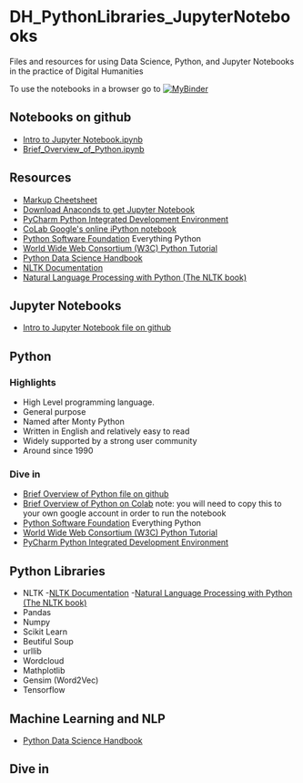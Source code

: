 # DH_PythonLibraries_JupyterNotebooks
Files and resources for using Data Science, Python, and Jupyter Notebooks in the practice of Digital Humanities

To use the notebooks in a browser go to [![MyBinder](https://mybinder.org/badge.svg)](https://mybinder.org/v2/gh/derekjjackson/DH_PythonLibraries_JupyterNotebooks.git/master)


## Notebooks on github

* [Intro to Jupyter Notebook.ipynb](https://github.com/derekjjackson/DH_PythonLibraries_JupyterNotebooks/blob/master/Intro%20to%20Jupyter%20Notebooks.ipynb)
* [Brief_Overview_of_Python.ipynb](https://github.com/derekjjackson/DH_PythonLibraries_JupyterNotebooks/blob/master/Brief_Overview_of_Python.ipynb)

## Resources

* [Markup Cheetsheet](https://github.com/adam-p/markdown-here/wiki/Markdown-Cheatsheet)
* [Download Anaconds to get Jupyter Notebook](https://www.anaconda.com/download/)
* [PyCharm Python Integrated Development Environment](https://www.jetbrains.com/pycharm-edu/download)
* [CoLab Google's online iPython notebook](https://colab.research.google.com/notebooks/welcome.ipynb)
* [Python Software Foundation](https://www.python.org/) Everything Python
* [World Wide Web Consortium (W3C) Python Tutorial](https://www.w3schools.com/python/)
* [Python Data Science Handbook](https://jakevdp.github.io/PythonDataScienceHandbook/)
* [NLTK Documentation](https://www.nltk.org/#)
* [Natural Language Processing with Python (The NLTK book)](https://www.nltk.org/book/)

## Jupyter Notebooks

* [Intro to Jupyter Notebook file on github](https://github.com/derekjjackson/DH_PythonLibraries_JupyterNotebooks/blob/master/Intro%20to%20Jupyter%20Notebooks.ipynb)

## Python
### Highlights
* High Level programming language. 
* General purpose
* Named after Monty Python
* Written in English and relatively easy to read
* Widely supported by a strong user community
* Around since 1990

### Dive in
* [Brief Overview of Python file on github](https://github.com/derekjjackson/DH_PythonLibraries_JupyterNotebooks/blob/master/Brief_Overview_of_Python.ipynb)
* [Brief Overview of Python on Colab](https://colab.research.google.com/drive/17jhYh0D70mCiNc8p5bybOsiESSMO4DQN)
note: you will need to copy this to your own google account in order to run the notebook 
* [Python Software Foundation](https://www.python.org/) Everything Python
* [World Wide Web Consortium (W3C) Python Tutorial](https://www.w3schools.com/python/)
* [PyCharm Python Integrated Development Environment](https://www.jetbrains.com/pycharm-edu/download)

## Python Libraries

* NLTK
  -[NLTK Documentation](https://www.nltk.org/#)
  -[Natural Language Processing with Python (The NLTK book)](https://www.nltk.org/book/)
* Pandas
* Numpy
* Scikit Learn
* Beutiful Soup
* urllib
* Wordcloud
* Mathplotlib
* Gensim (Word2Vec)
* Tensorflow

## Machine Learning and NLP
* [Python Data Science Handbook](https://jakevdp.github.io/PythonDataScienceHandbook/)

## Dive in

